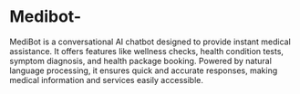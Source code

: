 # Medibot-
MediBot is a conversational AI chatbot designed to provide instant medical assistance. It offers features like wellness checks, health condition tests, symptom diagnosis, and health package booking. Powered by natural language processing, it ensures quick and accurate responses, making medical information and services easily accessible.
